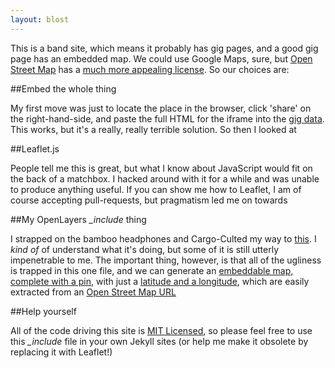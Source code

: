 ```yaml
---
layout: blost
---
```


This is a band site, which means it probably has gig pages, and a good gig page has an embedded map. We could use Google Maps, sure, but [Open Street Map](http://www.openstreetmap.org/) has a [much more appealing license](http://www.openstreetmap.org/copyright). So our choices are:

##Embed the whole thing

My first move was just to locate the place in the browser, click 'share' on the right-hand-side, and paste the full HTML for the iframe into the [gig data](https://github.com/rawfunkmaharishi/rawfunkmaharishi.github.io/blob/master/gigs/_posts/HOW_TO_BOOK_THE_BAND.md). This works, but it's a really, really terrible solution. So then I looked at

##Leaflet.js

People tell me this is great, but what I know about JavaScript would fit on the back of a matchbox. I hacked around with it for a while and was unable to produce anything useful. If you can show me how to Leaflet, I am of course accepting pull-requests, but pragmatism led me on towards

##My OpenLayers *_include* thing

I strapped on the bamboo headphones and Cargo-Culted my way to [this](https://github.com/rawfunkmaharishi/rawfunkmaharishi.github.io/blob/master/_includes/map.html). I _kind of_ of understand what it's doing, but some of it is still utterly impenetrable to me. The important thing, however, is that all of the ugliness is trapped in this one file, and we can generate an [embeddable map, complete with a pin](http://rawfunkmaharishi.uk/gigs/2014/12/04/buffalo-bar/), with just a [latitude and a longitude](https://github.com/rawfunkmaharishi/rawfunkmaharishi.github.io/blob/master/gigs/_posts/2014-12-04-buffalo-bar.yml#L5-L6), which are easily extracted from an [Open Street Map URL](http://www.openstreetmap.org/#map=18/51.54610/-0.10330)

##Help yourself

All of the code driving this site is [MIT Licensed](https://github.com/rawfunkmaharishi/rawfunkmaharishi.github.io/blob/master/LICENSE.md), so please feel free to use this *_include* file in your own Jekyll sites (or help me make it obsolete by replacing it with Leaflet!)
